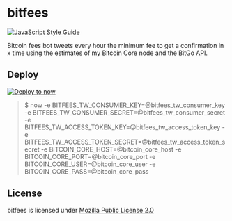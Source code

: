 # bitfees
[![JavaScript Style Guide](https://img.shields.io/badge/code_style-standard-brightgreen.svg)](https://standardjs.com)

Bitcoin fees bot tweets every hour the minimum fee to get a confirmation in x time using the estimates of my Bitcoin Core node and the BitGo API.

## Deploy
[![Deploy to now](https://deploy.now.sh/static/button.svg)](https://deploy.now.sh/?repo=https://github.com/astrolince/bitfees&env=BITFEES_TW_CONSUMER_KEY&env=BITFEES_TW_CONSUMER_SECRET&env=BITFEES_TW_ACCESS_TOKEN_KEY&env=BITFEES_TW_ACCESS_TOKEN_SECRET&env=BITCOIN_CORE_HOST&env=BITCOIN_CORE_PORT&env=BITCOIN_CORE_USER&env=BITCOIN_CORE_PASS)

> $ now -e BITFEES_TW_CONSUMER_KEY=@bitfees_tw_consumer_key -e BITFEES_TW_CONSUMER_SECRET=@bitfees_tw_consumer_secret -e BITFEES_TW_ACCESS_TOKEN_KEY=@bitfees_tw_access_token_key -e BITFEES_TW_ACCESS_TOKEN_SECRET=@bitfees_tw_access_token_secret -e BITCOIN_CORE_HOST=@bitcoin_core_host -e BITCOIN_CORE_PORT=@bitcoin_core_port -e BITCOIN_CORE_USER=@bitcoin_core_user -e BITCOIN_CORE_PASS=@bitcoin_core_pass

## License
bitfees is licensed under [Mozilla Public License 2.0](https://github.com/astrolince/bitfees/blob/master/LICENSE)
